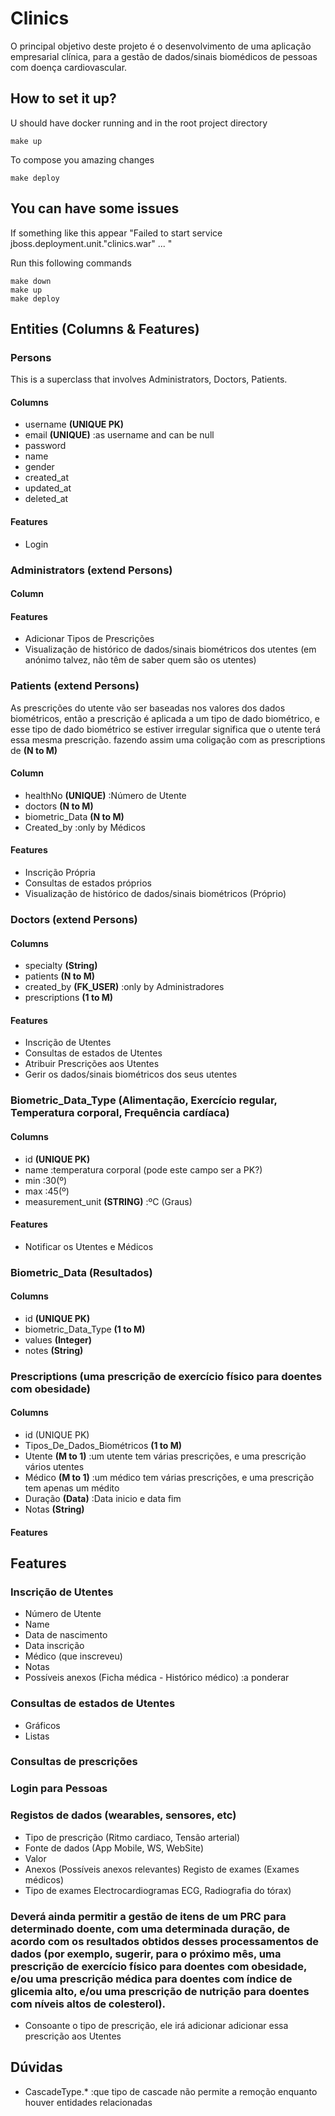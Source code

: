 # Clinics

O principal objetivo deste projeto é o desenvolvimento de uma aplicação empresarial clínica, para a gestão de dados/sinais biomédicos de pessoas com doença cardiovascular.

## How to set it up?

U should have docker running and in the root project directory

```
make up
```

To compose you amazing changes

```
make deploy
```

## You can have some issues

If something like this appear "Failed to start service jboss.deployment.unit."clinics.war" ... "

Run this following commands

```
make down
make up
make deploy
```

## Entities (Columns & Features)

### Persons

This is a superclass that involves Administrators, Doctors, Patients.

#### Columns
 - username **(UNIQUE PK)**
 - email **(UNIQUE)** :as username and can be null
 - password
 - name
 - gender
 - created_at
 - updated_at
 - deleted_at
#### Features
 - Login

### Administrators (extend Persons)

#### Column

#### Features
 - Adicionar Tipos de Prescrições
 - Visualização de histórico de dados/sinais biométricos dos utentes (em anónimo talvez, não têm de saber quem são os utentes)

### Patients (extend Persons)

As prescrições do utente vão ser baseadas nos valores dos dados biométricos, então a prescrição é aplicada a um tipo de dado biométrico, e esse tipo de dado biométrico se estiver irregular significa que o utente terá essa mesma prescrição.
fazendo assim uma coligação com as prescriptions de **(N to M)**

#### Column
 - healthNo **(UNIQUE)** :Número de Utente
 - doctors **(N to M)**
 - biometric_Data **(N to M)**
 - Created_by :only by Médicos
#### Features
 - Inscrição Própria
 - Consultas de estados próprios
 - Visualização de histórico de dados/sinais biométricos (Próprio)

### Doctors (extend Persons)

#### Columns
 - specialty **(String)**
 - patients **(N to M)**
 - created_by **(FK_USER)** :only by Administradores
 - prescriptions **(1 to M)**
#### Features
 - Inscrição de Utentes
 - Consultas de estados de Utentes
 - Atribuir Prescrições aos Utentes
 - Gerir os dados/sinais biométricos dos seus utentes

### Biometric_Data_Type (Alimentação, Exercício regular, Temperatura corporal, Frequência cardíaca)

#### Columns
 - id **(UNIQUE PK)**
 - name :temperatura corporal (pode este campo ser a PK?)
 - min :30(º)
 - max :45(º)
 - measurement_unit **(STRING)** :ºC (Graus)
#### Features
 - Notificar os Utentes e Médicos

### Biometric_Data (Resultados)

#### Columns
 - id **(UNIQUE PK)**
 - biometric_Data_Type **(1 to M)**
 - values **(Integer)**
 - notes **(String)**

### Prescriptions (uma prescrição de exercício físico para doentes com obesidade)

#### Columns

 - id (UNIQUE PK)
 - Tipos_De_Dados_Biométricos **(1 to M)**
 - Utente **(M to 1)** :um utente tem várias prescrições, e uma prescrição vários utentes
 - Médico **(M to 1)** :um médico tem várias prescrições, e uma prescrição tem apenas um médito
 - Duração **(Data)** :Data inicio e data fim
 - Notas **(String)**

#### Features

## Features

### Inscrição de Utentes
 - Número de Utente
 - Name
 - Data de nascimento
 - Data inscrição
 - Médico (que inscreveu)
 - Notas
 - Possíveis anexos (Ficha médica - Histórico médico) :a ponderar
### Consultas de estados de Utentes
 - Gráficos
 - Listas

### Consultas de prescrições

### Login para Pessoas
### Registos de dados (wearables, sensores, etc)
 - Tipo de prescrição (Ritmo cardiaco, Tensão arterial)
 - Fonte de dados (App Mobile, WS, WebSite)
 - Valor
 - Anexos (Possíveis anexos relevantes)
  Registo de exames (Exames médicos)
 - Tipo de exames Electrocardiogramas ECG, Radiografia do tórax)

### Deverá ainda permitir a gestão de itens de um PRC para determinado doente, com uma determinada duração, de acordo com os resultados obtidos desses processamentos de dados (por exemplo, sugerir, para o próximo mês, uma prescrição de exercício físico para doentes com obesidade, e/ou uma prescrição médica para doentes com índice de glicemia alto, e/ou uma prescrição de nutrição para doentes com níveis altos de colesterol).
 -  Consoante o tipo de prescrição, ele irá adicionar adicionar essa prescrição aos Utentes

## Dúvidas
 - CascadeType.* :que tipo de cascade não permite a remoção enquanto houver entidades relacionadas
